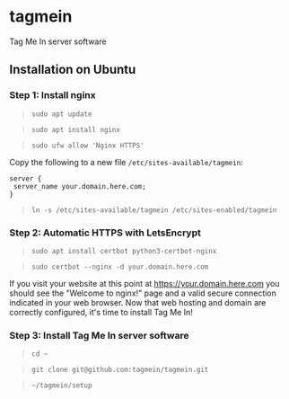 # tagmein
Tag Me In server software

## Installation on Ubuntu

### Step 1: Install nginx

> ```sudo apt update```

> ```sudo apt install nginx```

> ```sudo ufw allow 'Nginx HTTPS'```

Copy the following to a new file `/etc/sites-available/tagmein`:

```
server {
 server_name your.domain.here.com;
}
```

> ```ln -s /etc/sites-available/tagmein /etc/sites-enabled/tagmein```

### Step 2: Automatic HTTPS with LetsEncrypt

> ```sudo apt install certbot python3-certbot-nginx```

> ```sudo certbot --nginx -d your.domain.here.com```

If you visit your website at this point at https://your.domain.here.com you should see the "Welcome to nginx!" page and a valid secure connection indicated in your web browser. Now that web hosting and domain are correctly configured, it's time to install Tag Me In!

### Step 3: Install Tag Me In server software

> ```cd ~```

> ```git clone git@github.com:tagmein/tagmein.git```

> ```~/tagmein/setup```
